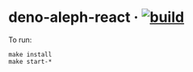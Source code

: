 # deno-aleph-react &middot; [![build](https://github.com/aegooby/deno-aleph-react/actions/workflows/deno.yml/badge.svg)](https://github.com/aegooby/deno-aleph-react/actions/workflows/deno.yml)
To run:

    make install
    make start-*
